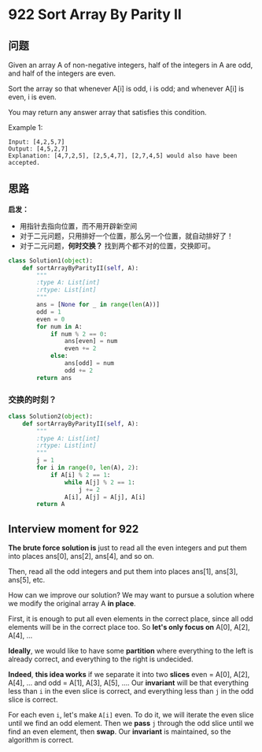 # 922 Sort Array By Parity II

## 问题

Given an array A of non-negative integers, half of the integers in A are odd, and half of the integers are even.

Sort the array so that whenever A[i] is odd, i is odd; and whenever A[i] is even, i is even.

You may return any answer array that satisfies this condition.

 

Example 1:

```
Input: [4,2,5,7]
Output: [4,5,2,7]
Explanation: [4,7,2,5], [2,5,4,7], [2,7,4,5] would also have been accepted.
```

## 思路


**启发：**

- 用指针去指向位置，而不用开辟新空间
- 对于二元问题，只用排好一个位置，那么另一个位置，就自动排好了！
- 对于二元问题，**何时交换？** 找到两个都不对的位置，交换即可。

``` python 
class Solution1(object):
    def sortArrayByParityII(self, A):
        """
        :type A: List[int]
        :rtype: List[int]
        """
        ans = [None for _ in range(len(A))]
        odd = 1
        even = 0 
        for num in A:
            if num % 2 == 0:
                ans[even] = num
                even += 2
            else:
                ans[odd] = num
                odd += 2
        return ans 
```
### 交换的时刻？

``` python 
class Solution2(object):
    def sortArrayByParityII(self, A):
        """
        :type A: List[int]
        :rtype: List[int]
        """
        j = 1
        for i in range(0, len(A), 2):
            if A[i] % 2 == 1:
                while A[j] % 2 == 1:
                    j += 2
                A[i], A[j] = A[j], A[i]
        return A
```

## Interview moment for 922

**The brute force solution is** just to read all the even integers and put them into places ans[0], ans[2], ans[4], and so on. 

Then, read all the odd integers and put them into places ans[1], ans[3], ans[5], etc.
 
How can we improve our solution? We may want to pursue a solution where we modify the original array A **in place**.

First, it is enough to put all even elements in the correct place, since all odd elements will be in the correct place too. So **let's only focus on** A[0], A[2], A[4], ...

**Ideally**, we would like to have some **partition** where everything to the left is already correct, and everything to the right is undecided.

**Indeed**, **this idea works** if we separate it into two **slices** even = A[0], A[2], A[4], ... and odd = A[1], A[3], A[5], .... Our **invariant** will be that everything less than `i` in the even slice is correct, and everything less than `j` in the odd slice is correct.


For each even `i`, let's make `A[i]` even. To do it, we will iterate the even slice until we find an odd element. Then we **pass** `j` through the odd slice until we find an even element, then **swap**. Our **invariant** is maintained, so the algorithm is correct.
